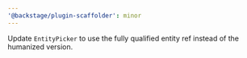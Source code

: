 ```yaml
---
'@backstage/plugin-scaffolder': minor
---
```


Update `EntityPicker` to use the fully qualified entity ref instead of the humanized version.
